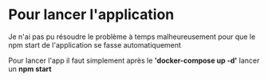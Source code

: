 # Pour lancer l'application

Je n'ai pas pu résoudre le problème à temps malheureusement pour que le npm start de l'application se fasse automatiquement

Pour lancer l'app il faut simplement après le **'docker-compose up -d'** lancer un **npm start**
